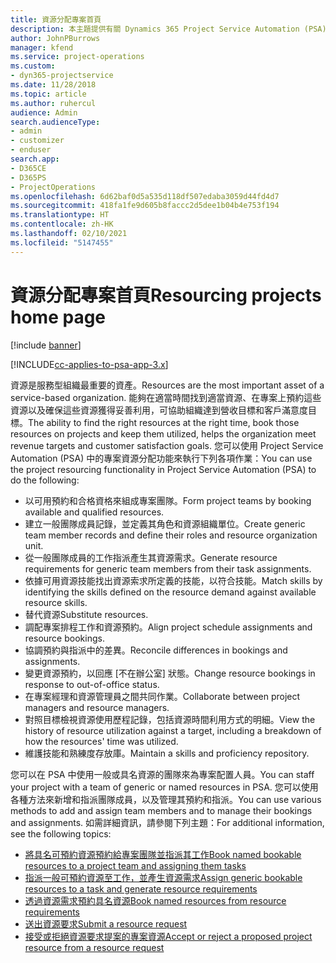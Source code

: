 ```yaml
---
title: 資源分配專案首頁
description: 本主題提供有關 Dynamics 365 Project Service Automation (PSA) 中資源管理功能的資訊。
author: JohnPBurrows
manager: kfend
ms.service: project-operations
ms.custom:
- dyn365-projectservice
ms.date: 11/28/2018
ms.topic: article
ms.author: ruhercul
audience: Admin
search.audienceType:
- admin
- customizer
- enduser
search.app:
- D365CE
- D365PS
- ProjectOperations
ms.openlocfilehash: 6d62baf0d5a535d118df507edaba3059d44fd4d7
ms.sourcegitcommit: 418fa1fe9d605b8faccc2d5dee1b04b4e753f194
ms.translationtype: HT
ms.contentlocale: zh-HK
ms.lasthandoff: 02/10/2021
ms.locfileid: "5147455"
---
```

# <a name="resourcing-projects-home-page"></a><span data-ttu-id="19dc6-103">資源分配專案首頁</span><span class="sxs-lookup"><span data-stu-id="19dc6-103">Resourcing projects home page</span></span>

[!include [banner](../includes/psa-now-project-operations.md)]

[!INCLUDE[cc-applies-to-psa-app-3.x](../includes/cc-applies-to-psa-app-3x.md)]

<span data-ttu-id="19dc6-104">資源是服務型組織最重要的資產。</span><span class="sxs-lookup"><span data-stu-id="19dc6-104">Resources are the most important asset of a service-based organization.</span></span> <span data-ttu-id="19dc6-105">能夠在適當時間找到適當資源、在專案上預約這些資源以及確保這些資源獲得妥善利用，可協助組織達到營收目標和客戶滿意度目標。</span><span class="sxs-lookup"><span data-stu-id="19dc6-105">The ability to find the right resources at the right time, book those resources on projects and keep them utilized, helps the organization meet revenue targets and customer satisfaction goals.</span></span> <span data-ttu-id="19dc6-106">您可以使用 Project Service Automation (PSA) 中的專案資源分配功能來執行下列各項作業：</span><span class="sxs-lookup"><span data-stu-id="19dc6-106">You can use the project resourcing functionality in Project Service Automation (PSA) to do the following:</span></span>

- <span data-ttu-id="19dc6-107">以可用預約和合格資格來組成專案團隊。</span><span class="sxs-lookup"><span data-stu-id="19dc6-107">Form project teams by booking available and qualified resources.</span></span>
- <span data-ttu-id="19dc6-108">建立一般團隊成員記錄，並定義其角色和資源組織單位。</span><span class="sxs-lookup"><span data-stu-id="19dc6-108">Create generic team member records and define their roles and resource organization unit.</span></span>
- <span data-ttu-id="19dc6-109">從一般團隊成員的工作指派產生其資源需求。</span><span class="sxs-lookup"><span data-stu-id="19dc6-109">Generate resource requirements for generic team members from their task assignments.</span></span>
- <span data-ttu-id="19dc6-110">依據可用資源技能找出資源索求所定義的技能，以符合技能。</span><span class="sxs-lookup"><span data-stu-id="19dc6-110">Match skills by identifying the skills defined on the resource demand against available resource skills.</span></span>
- <span data-ttu-id="19dc6-111">替代資源</span><span class="sxs-lookup"><span data-stu-id="19dc6-111">Substitute resources.</span></span>
- <span data-ttu-id="19dc6-112">調配專案排程工作和資源預約。</span><span class="sxs-lookup"><span data-stu-id="19dc6-112">Align project schedule assignments and resource bookings.</span></span>
- <span data-ttu-id="19dc6-113">協調預約與指派中的差異。</span><span class="sxs-lookup"><span data-stu-id="19dc6-113">Reconcile differences in bookings and assignments.</span></span>
- <span data-ttu-id="19dc6-114">變更資源預約，以回應 [不在辦公室] 狀態。</span><span class="sxs-lookup"><span data-stu-id="19dc6-114">Change resource bookings in response to out-of-office status.</span></span>
- <span data-ttu-id="19dc6-115">在專案經理和資源管理員之間共同作業。</span><span class="sxs-lookup"><span data-stu-id="19dc6-115">Collaborate between project managers and resource managers.</span></span>
- <span data-ttu-id="19dc6-116">對照目標檢視資源使用歷程記錄，包括資源時間利用方式的明細。</span><span class="sxs-lookup"><span data-stu-id="19dc6-116">View the history of resource utilization against a target, including a breakdown of how the resources' time was utilized.</span></span>
- <span data-ttu-id="19dc6-117">維護技能和熟練度存放庫。</span><span class="sxs-lookup"><span data-stu-id="19dc6-117">Maintain a skills and proficiency repository.</span></span>


<span data-ttu-id="19dc6-118">您可以在 PSA 中使用一般或具名資源的團隊來為專案配置人員。</span><span class="sxs-lookup"><span data-stu-id="19dc6-118">You can staff your project with a team of generic or named resources in PSA.</span></span> <span data-ttu-id="19dc6-119">您可以使用各種方法來新增和指派團隊成員，以及管理其預約和指派。</span><span class="sxs-lookup"><span data-stu-id="19dc6-119">You can use various methods to add and assign team members and to manage their bookings and assignments.</span></span> <span data-ttu-id="19dc6-120">如需詳細資訊，請參閱下列主題：</span><span class="sxs-lookup"><span data-stu-id="19dc6-120">For additional information, see the following topics:</span></span>

- [<span data-ttu-id="19dc6-121">將具名可預約資源預約給專案團隊並指派其工作</span><span class="sxs-lookup"><span data-stu-id="19dc6-121">Book named bookable resources to a project team and assigning them tasks</span></span>](assign-named-bookable-resource.md)
- [<span data-ttu-id="19dc6-122">指派一般可預約資源至工作，並產生資源需求</span><span class="sxs-lookup"><span data-stu-id="19dc6-122">Assign generic bookable resources to a task and generate resource requirements</span></span>](assign-generic-bookable-resource.md)
- [<span data-ttu-id="19dc6-123">透過資源需求預約具名資源</span><span class="sxs-lookup"><span data-stu-id="19dc6-123">Book named resources from resource requirements</span></span>](book-named-resource.md)
- [<span data-ttu-id="19dc6-124">送出資源要求</span><span class="sxs-lookup"><span data-stu-id="19dc6-124">Submit a resource request</span></span>](submit-resource-request.md)
- [<span data-ttu-id="19dc6-125">接受或拒絕資源要求提案的專案資源</span><span class="sxs-lookup"><span data-stu-id="19dc6-125">Accept or reject a proposed project resource from a resource request</span></span>](accept-reject-proposed-resource.md)

